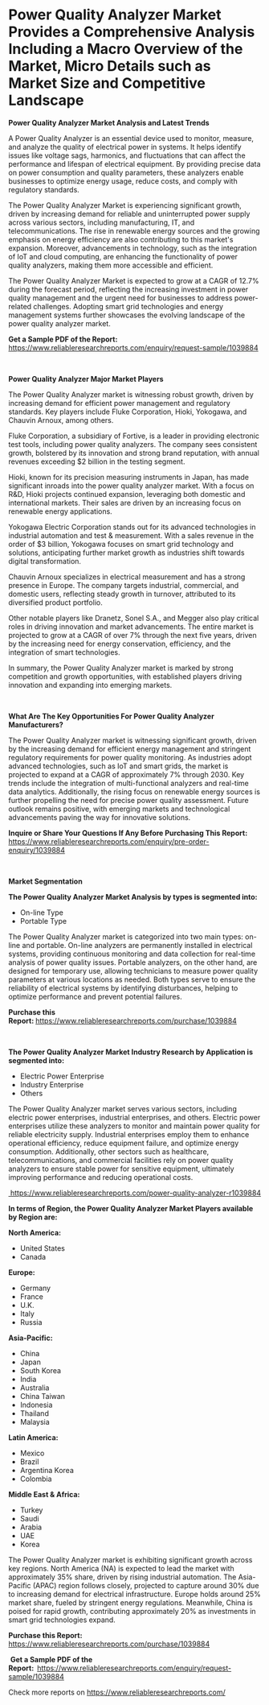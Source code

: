 <p><h1>Power Quality Analyzer Market Provides a Comprehensive Analysis Including a Macro Overview of the Market, Micro Details such as Market Size and Competitive Landscape</h1></p><p><strong>Power Quality Analyzer Market Analysis and Latest Trends</strong></p>
<p><p>A Power Quality Analyzer is an essential device used to monitor, measure, and analyze the quality of electrical power in systems. It helps identify issues like voltage sags, harmonics, and fluctuations that can affect the performance and lifespan of electrical equipment. By providing precise data on power consumption and quality parameters, these analyzers enable businesses to optimize energy usage, reduce costs, and comply with regulatory standards.</p><p>The Power Quality Analyzer Market is experiencing significant growth, driven by increasing demand for reliable and uninterrupted power supply across various sectors, including manufacturing, IT, and telecommunications. The rise in renewable energy sources and the growing emphasis on energy efficiency are also contributing to this market's expansion. Moreover, advancements in technology, such as the integration of IoT and cloud computing, are enhancing the functionality of power quality analyzers, making them more accessible and efficient.</p><p>The Power Quality Analyzer Market is expected to grow at a CAGR of 12.7% during the forecast period, reflecting the increasing investment in power quality management and the urgent need for businesses to address power-related challenges. Adopting smart grid technologies and energy management systems further showcases the evolving landscape of the power quality analyzer market.</p></p>
<p><strong>Get a Sample PDF of the Report:&nbsp;</strong> <a href="https://www.reliableresearchreports.com/enquiry/request-sample/1039884?utm_campaign=3250&utm_medium=2&utm_source=Github&utm_content=ia&utm_term=08042025&utm_id=power-quality-analyzer">https://www.reliableresearchreports.com/enquiry/request-sample/1039884</a></p>
<p>&nbsp;</p>
<p><strong>Power Quality Analyzer Major Market Players</strong></p>
<p><p>The Power Quality Analyzer market is witnessing robust growth, driven by increasing demand for efficient power management and regulatory standards. Key players include Fluke Corporation, Hioki, Yokogawa, and Chauvin Arnoux, among others.</p><p>Fluke Corporation, a subsidiary of Fortive, is a leader in providing electronic test tools, including power quality analyzers. The company sees consistent growth, bolstered by its innovation and strong brand reputation, with annual revenues exceeding $2 billion in the testing segment.</p><p>Hioki, known for its precision measuring instruments in Japan, has made significant inroads into the power quality analyzer market. With a focus on R&D, Hioki projects continued expansion, leveraging both domestic and international markets. Their sales are driven by an increasing focus on renewable energy applications.</p><p>Yokogawa Electric Corporation stands out for its advanced technologies in industrial automation and test & measurement. With a sales revenue in the order of $3 billion, Yokogawa focuses on smart grid technology and solutions, anticipating further market growth as industries shift towards digital transformation.</p><p>Chauvin Arnoux specializes in electrical measurement and has a strong presence in Europe. The company targets industrial, commercial, and domestic users, reflecting steady growth in turnover, attributed to its diversified product portfolio.</p><p>Other notable players like Dranetz, Sonel S.A., and Megger also play critical roles in driving innovation and market advancements. The entire market is projected to grow at a CAGR of over 7% through the next five years, driven by the increasing need for energy conservation, efficiency, and the integration of smart technologies.</p><p>In summary, the Power Quality Analyzer market is marked by strong competition and growth opportunities, with established players driving innovation and expanding into emerging markets.</p></p>
<p>&nbsp;</p>
<p><strong>What Are The Key Opportunities For Power Quality Analyzer Manufacturers?</strong></p>
<p><p>The Power Quality Analyzer market is witnessing significant growth, driven by the increasing demand for efficient energy management and stringent regulatory requirements for power quality monitoring. As industries adopt advanced technologies, such as IoT and smart grids, the market is projected to expand at a CAGR of approximately 7% through 2030. Key trends include the integration of multi-functional analyzers and real-time data analytics. Additionally, the rising focus on renewable energy sources is further propelling the need for precise power quality assessment. Future outlook remains positive, with emerging markets and technological advancements paving the way for innovative solutions.</p></p>
<p><strong>Inquire or Share Your Questions If Any Before Purchasing This Report:</strong> <a href="https://www.reliableresearchreports.com/enquiry/pre-order-enquiry/1039884?utm_campaign=3250&utm_medium=2&utm_source=Github&utm_content=ia&utm_term=08042025&utm_id=power-quality-analyzer">https://www.reliableresearchreports.com/enquiry/pre-order-enquiry/1039884</a></p>
<p>&nbsp;</p>
<p><strong>Market Segmentation</strong></p>
<p><strong>The Power Quality Analyzer Market Analysis by types is segmented into:</strong></p>
<p><ul><li>On-line Type</li><li>Portable Type</li></ul></p>
<p><p>The Power Quality Analyzer market is categorized into two main types: on-line and portable. On-line analyzers are permanently installed in electrical systems, providing continuous monitoring and data collection for real-time analysis of power quality issues. Portable analyzers, on the other hand, are designed for temporary use, allowing technicians to measure power quality parameters at various locations as needed. Both types serve to ensure the reliability of electrical systems by identifying disturbances, helping to optimize performance and prevent potential failures.</p></p>
<p><strong>Purchase this Report:&nbsp;</strong><a href="https://www.reliableresearchreports.com/purchase/1039884?utm_campaign=3250&utm_medium=2&utm_source=Github&utm_content=ia&utm_term=08042025&utm_id=power-quality-analyzer">https://www.reliableresearchreports.com/purchase/1039884</a></p>
<p>&nbsp;</p>
<p><strong>The Power Quality Analyzer Market Industry Research by Application is segmented into:</strong></p>
<p><ul><li>Electric Power Enterprise</li><li>Industry Enterprise</li><li>Others</li></ul></p>
<p><p>The Power Quality Analyzer market serves various sectors, including electric power enterprises, industrial enterprises, and others. Electric power enterprises utilize these analyzers to monitor and maintain power quality for reliable electricity supply. Industrial enterprises employ them to enhance operational efficiency, reduce equipment failure, and optimize energy consumption. Additionally, other sectors such as healthcare, telecommunications, and commercial facilities rely on power quality analyzers to ensure stable power for sensitive equipment, ultimately improving performance and reducing operational costs.</p></p>
<p><a href="https://www.reliableresearchreports.com/power-quality-analyzer-r1039884?utm_campaign=3250&utm_medium=2&utm_source=Github&utm_content=ia&utm_term=08042025&utm_id=power-quality-analyzer">&nbsp;https://www.reliableresearchreports.com/power-quality-analyzer-r1039884</a></p>
<p><strong>In terms of Region, the Power Quality Analyzer Market Players available by Region are:</strong></p>
<p>
    <p> <strong> North America: </strong>
        <ul>
            <li>United States</li>
            <li>Canada</li>
        </ul>
        </p> 
    <p> <strong> Europe: </strong>
        <ul>
            <li>Germany</li>
            <li>France</li>
            <li>U.K.</li>
            <li>Italy</li>
            <li>Russia</li>
        </ul>
        </p> 
    <p> <strong> Asia-Pacific: </strong>
        <ul>
            <li>China</li>
            <li>Japan</li>
            <li>South Korea</li>
            <li>India</li>
            <li>Australia</li>
            <li>China Taiwan</li>
            <li>Indonesia</li>
            <li>Thailand</li>
            <li>Malaysia</li>
        </ul>
        </p> 
    <p> <strong> Latin America: </strong>
        <ul>
            <li>Mexico</li>
            <li>Brazil</li>
            <li>Argentina Korea</li>
            <li>Colombia</li>
        </ul>
        </p> 
    <p> <strong> Middle East & Africa: </strong>
        <ul>
            <li>Turkey</li>
            <li>Saudi</li>
            <li>Arabia</li>
            <li>UAE</li>
            <li>Korea</li>
        </ul>
    </p>
    </p>
<p><p>The Power Quality Analyzer market is exhibiting significant growth across key regions. North America (NA) is expected to lead the market with approximately 35% share, driven by rising industrial automation. The Asia-Pacific (APAC) region follows closely, projected to capture around 30% due to increasing demand for electrical infrastructure. Europe holds around 25% market share, fueled by stringent energy regulations. Meanwhile, China is poised for rapid growth, contributing approximately 20% as investments in smart grid technologies expand.</p></p>
<p><strong>Purchase this Report: </strong><a href="https://www.reliableresearchreports.com/purchase/1039884?utm_campaign=3250&utm_medium=2&utm_source=Github&utm_content=ia&utm_term=08042025&utm_id=power-quality-analyzer">https://www.reliableresearchreports.com/purchase/1039884</a></p>
<p>&nbsp;<strong>Get a Sample PDF of the Report:&nbsp;&nbsp;</strong><a href="https://www.reliableresearchreports.com/enquiry/request-sample/1039884?utm_campaign=3250&utm_medium=2&utm_source=Github&utm_content=ia&utm_term=08042025&utm_id=power-quality-analyzer">https://www.reliableresearchreports.com/enquiry/request-sample/1039884</a></p>
<p><strong></strong></p>
<p>Check more reports on <a href="https://www.reliableresearchreports.com/?utm_campaign=3250&utm_medium=2&utm_source=Github&utm_content=ia&utm_term=08042025&utm_id=power-quality-analyzer">https://www.reliableresearchreports.com/</a></p>